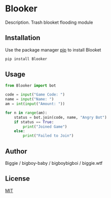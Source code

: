 # Blooker

Description. 
Trash blooket flooding module

## Installation

Use the package manager [pip](https://pip.pypa.io/en/stable/) to install Blooket

```bash
pip install Blooker
```

## Usage

```python
from Blooker import bot

code = input("Game Code: ")
name = input("Name: ")
am = int(input("Amount: "))

for n in range(am):
    status = bot.join(code, name, "Angry Bot")
    if status == True:
        print("Joined Game")
    else:
        print("Failed to Join")
```

## Author
Biggie / bigboy-baby / bigboybigboi / biggie.wtf

## License
[MIT](https://choosealicense.com/licenses/mit/)
